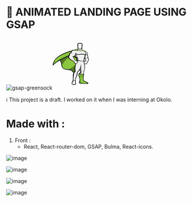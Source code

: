 # :seedling: ANIMATED LANDING PAGE USING GSAP 
![gsap-greensock](https://github.com/Maxime-hnh/animated-landing/assets/118843971/1100a085-cae2-4ce0-ba8d-6807962ba201)<svg height="140" viewBox="-2.138 -2.29 314.9 359.304" width="100" xmlns="http://www.w3.org/2000/svg"><path d="m48.173 155.568c-10.389 4.887-37.886 26.886-43.182 33.404-5.5 6.518-7.129-3.666-1.426-20.572 4.48-13.647 15.888-32.183 35.034-48.07 11.202-9.166 35.849-22.405 50.921-30.146 3.056-1.63 42.571-18.332 77.809-26.683 3.056-.815-3.666 5.092-4.685 8.351-5.296 15.48-111.01 81.882-111.01 81.882zm148.894 186.78c1.833 10.999.204 11.814-11.202 13.24-11.407 1.426-19.758-2.852-22.813-5.703-3.056-2.853-3.666-9.166-.611-14.869 1.834-3.667 3.667-4.889 4.686-9.37 1.018-4.277 1.833-5.296 2.647-6.925.814-1.427 1.019-2.853 1.222-12.833.204-9.98 0-28.72 1.019-36.663 1.019-8.147 36.257 3.666 36.257 3.666s-8.352 20.776-10.592 25.868c-2.241 5.093-2.037 14.869-2.037 16.906s-.814 6.11-1.426 6.314c-.611.203 2.037 5.499.814 8.555-.815 2.852 1.833 10.185 2.036 11.814zm13.444-311.437c-1.223-7.74 0-23.018 1.629-25.461 5.093-6.926 31.979-7.74 37.683.407 2.444 3.666 2.24 12.221 1.833 17.721-.407 5.499-1.833 17.313-2.037 21.184-.203 2.852-29.738 7.332-36.256-.408-1.834-2.036-2.852-13.443-2.852-13.443zm59.884 291.679c12.425 8.963 21.998 10.592 28.312 13.851 6.314 3.26 4.685 9.574-5.907 11.407-8.555 1.629-21.998-1.63-30.96-1.63s-28.924 1.019-34.22-2.647c-6.11-4.277-3.463-12.222-3.463-12.222 1.63-4.48 5.703-14.462 4.481-22.609s-2.852-12.628-5.907-20.165c-3.055-7.536-5.295-26.071-2.443-27.09s2.036 0 5.703.814c3.666.814 7.74 2.037 15.684 2.037s16.702-1.223 19.758-1.833c3.055-.611 5.499-1.223 4.48 5.092-1.018 6.314-4.073 18.128-4.277 27.294-.203 9.166-.203 19.758.408 21.591.61 1.833 5.092 3.87 8.351 6.11z" fill="#010101"/><path d="m226.806 51.28c-22.405 19.351-65.791 24.646-130.155 49.496-16.499 6.314-60.495 25.257-71.087 45.015 35.645-20.572 48.885 7.74 51.736 36.867 2.647 27.294 16.295 41.553 51.329 40.737 36.053-.814 47.052 20.165 57.032 44.812 19.35-94.308 50.311-112.639 70.271-128.73 42.368-34.424-9.776-95.123-29.126-88.197z" fill="#8ac640"/><path d="m226.806 51.28c-53.773 18.739-106.936 23.424-169.467 61.921-14.869 9.166-46.237 29.941-52.348 69.661 22.812-25.258 75.567-57.032 140.136-77.197 32.59-10.185 56.422-16.906 85.345-28.109-2.036-13.037-2.036-18.129-3.666-26.276z" fill="#8ac640"/><path d="m295.448 162.9s-3.87 13.24-11.61 17.518c0 0-5.703 2.037-17.109-4.277-3.259-1.833-5.703-8.147-5.5-10.185.204-4.889 3.259-7.129 3.259-7.129s3.26-5.5 7.129-5.296c3.871.203 10.389.814 12.426-1.019 1.832-2.037 11.813 3.666 11.405 10.388zm-83.104-128.119s-.814 10.389-2.24 16.906c-.204 1.223-6.314 1.833-10.796 3.667 8.555 24.442 60.088 24.238 66.81 12.221-3.259-2.24-9.777-5.703-12.832-6.925-3.056-1.223-2.852-1.019-3.056-6.722-.203-5.704-.611-16.295-1.019-19.147-.407-2.852-31.979-2.852-36.867 0z" fill="#010101"/><path d="m214.381 34.781s0 5.907-.611 11.61c-.203 2.648-.407 4.277-.814 6.314-.204 1.223 6.925 6.11 8.962 16.906 9.777 21.794 32.387 10.999 41.756.611-3.259-2.241-8.555-5.296-14.665-7.74-3.056-1.223-1.63-3.87-1.833-9.573-.204-5.703-1.019-14.055-1.426-17.11-.409-3.055-26.48-3.87-31.369-1.018z" fill="#f0efef"/><g fill="#010101"><path d="m212.344 34.781s-.204 3.667-.814 7.944c2.647 2.647 6.11 6.314 8.759 8.555 1.833 1.63 6.313 1.426 10.388 1.426 3.666 0 6.925.407 8.351-.407 3.26-1.63 7.944-5.703 10.592-8.759-.203-3.666-.407-7.129-.61-8.759-.206-2.852-31.778-2.852-36.666 0z"/><path d="m230.88 50.261c-2.445 0-5.297-.203-7.537-.611-1.019-.203-2.037-.814-2.852-1.222-1.426-1.019-2.852-2.24-4.48-3.463-3.26-2.444-3.463-3.87-3.463-4.48 1.426-12.833-.408-23.628-.408-23.628s-1.426-5.5 6.314-6.926 12.425-1.629 12.425-1.629 4.889 0 12.425 1.629c7.74 1.426 6.314 6.926 6.314 6.926s-1.833 10.795-.407 23.628c0 .61-.203 2.036-3.463 4.48-2.852 2.037-5.092 4.277-7.332 4.685-2.241.408-5.093.611-7.536.611z"/><path d="m230.88 3.006c-13.443 0-16.092 3.666-19.962 7.74-.814 1.018-.204 7.129 1.223 20.165h1.833s-1.223-3.667-1.019-7.944 1.019-4.073.407-5.092c-.814-1.223-2.444-3.26 1.223-5.296 3.666-2.037 9.369 1.629 16.295 1.833 6.925-.204 12.832-3.87 16.498-1.833 3.666 2.036 2.037 4.073 1.223 5.296-.815 1.222.203.814.407 5.092.203 4.277-1.019 7.944-1.019 7.944h1.833c1.222-13.036 2.037-18.739 1.426-19.758-3.463-4.481-6.925-7.944-20.368-8.147zm64.568 160.505s-3.87 12.425-11.406 16.702c-1.63-.814-1.426-2.036-2.852-3.87-.408-.61-1.834-1.019-2.444-1.629-.611-.611-.407-1.63-1.426-2.444-.815-.815-1.426-.204-2.241-.815-.814-.814-1.019-1.833-1.629-2.443-.408-.408-2.037-.611-2.444-1.019-1.019-1.019-9.98-2.852-9.573-4.889.814-3.056 2.444-5.296 2.444-5.296s3.87-5.703 7.739-5.5c3.87.204 7.537 1.019 9.574-.814 2.241-2.038 14.87 5.499 14.258 12.017z"/><path d="m268.969 73.482s12.832-3.056 21.591 5.296c8.759 8.555 8.147 19.146 5.5 25.664 2.24 2.648 6.314 9.98 3.259 18.739 13.443 11.406 7.536 28.924-4.481 40.534 0 0-2.852-10.592-14.258-11.203.407-4.073-10.592-7.333-5.5-17.925-7.74-1.833-7.536-7.129-8.758-13.646-1.019-6.519 2.647-47.459 2.647-47.459z"/></g><path d="m264.284 79.185s14.869-7.536 23.628 1.019c8.758 8.555 6.313 17.924 3.666 24.442 2.24 2.647 7.536 10.185 4.277 19.146-.611 2.037-5.092 2.037-8.352 7.333 8.147-4.686 13.24-3.463 15.073 2.443 2.852 9.166-3.463 20.165-8.962 26.276 0-.204-.204-.408-.204-.611-.814 3.056-1.833 8.962-7.943 15.48-3.056 3.259-5.5 2.852-8.963 2.037-4.073-1.019-5.499-2.853-11.202-5.907-3.259-1.833-1.426-4.074-1.426-5.907 0-.407.407-1.019 1.019-1.833.407-1.019 1.629-2.647 3.462-4.481 0 0 2.648-3.666 6.519-3.463 3.87.204 7.943-.61 8.962-1.629 0-7.129-8.147-7.333-5.296-19.554.204-.611 1.223-1.63 4.481-2.037-4.889-1.019-7.129-1.223-10.592-4.481-2.444-2.24-4.277-5.092-4.889-8.758-1.221-6.314-3.258-39.515-3.258-39.515z" fill="#f0efef"/><path d="m221.306 66.353c-1.222-1.63-7.536-9.777-19.554-13.036-3.463-1.019-5.703 1.833-9.165 3.87-1.019-.611-5.5-2.648-7.944-1.223s-4.073 2.852-6.518 3.87c-1.223-.611-4.481-.611-7.129.407-2.648.815-6.722 2.648-10.592 7.944-2.444 8.759 43.181 2.24 43.181 2.24z" fill="#010101"/><path d="m221.714 66.353c-6.519-2.241-5.5-9.777-19.962-10.999-2.852-.204-4.685 2.036-6.722 3.462 1.019 1.019 2.037 2.648 2.648 4.277-1.833-2.036-5.092-4.685-8.352-5.296-3.055-.61-5.092 1.63-8.351 3.26.61.61 1.222 1.629 2.036 2.852-2.852-1.833-4.888-2.444-8.758-1.019-2.648.814-7.74 3.055-11.61 8.555-2.444 8.759 41.145-1.019 41.145-1.019z" fill="#8ac640"/><path d="m260.007 69.612s0-2.241-.204-4.277c0-.407-1.629-1.426-1.629-1.833l-.407-.408s3.259-1.833 5.703-.814c2.647.814 4.073 4.277 4.073 4.277 4.685-1.629 5.092.204 7.333 2.648 4.889-1.019 5.499.814 8.555 5.296 0 0-3.666-.611-10.795.61-6.926 1.018-12.629-5.703-12.629-5.499z" fill="#010101"/><path d="m259.192 68.593s1.222-1.019.814-1.223c2.24-1.222 5.296-2.647 6.722 1.223 4.685-1.63 5.296.611 7.536 3.056 5.703-2.648 6.11.61 6.518 2.036-1.833 0-4.48.204-8.147.611-6.925 1.019-13.647-5.907-13.443-5.703z" fill="#8ac640"/><path d="m189.939 63.501s11.61 4.073 21.387 3.462c9.777-.814 26.479-1.629 35.441 3.667 0 0 9.166-3.26 17.721-1.019 8.556 2.24 24.239 16.906 19.555 32.386-.408 1.019-3.056 2.648-6.111 3.667 0 0 1.63 6.925-1.222 12.628-2.852 5.5-9.166 16.092-9.37 30.757-.203 2.444-.61 7.536-1.018 9.98-15.888-.61-40.33-6.518-64.365-6.11.203-2.647.407-4.277.611-6.925h.61c-1.222-6.722-1.629-10.185-2.852-15.277-7.74-4.888-15.888-10.591-22.812-21.387-6.722-10.796 12.425-45.829 12.425-45.829zm78.623 109.991s12.629 45.219-2.24 64.162c0 0 2.24 8.758-2.852 18.128-.815 4.073-1.834 7.74-2.444 11.813-2.648 16.906-7.13 24.035-8.352 51.125l-12.222-.203s-1.426-19.554-5.703-29.942c-2.443-5.906-12.018-13.851-11.609-21.794.407-6.111 1.629-11.203 12.018-19.351.814-11.813-11-23.017-9.166-67.013z" fill="#010101"/><path d="m264.896 171.658c3.259 20.776 10.795 51.533-2.852 66.605a30.712 30.712 0 0 1 .203 11.61c-.407 2.444-1.222 5.092-2.24 7.943-2.037 4.889-2.852 12.018-3.463 16.295-2.648 16.906-2.648 17.722-3.87 44.812l-12.222-.204s-1.426-19.554-5.703-29.941c-2.443-5.907-7.536-10.999-7.943-18.943-.407-6.11 3.87-18.331 14.055-17.924-.611-24.646-12.018-19.758-15.073-71.087zm-74.957-108.157s4.481 1.426 9.369 1.833c4.889.407 10.185 0 14.869-.204 9.777-.814 23.628-1.833 32.794 3.463 0 0 5.092-1.63 10.592-1.223 2.444.204 4.889 2.241 7.74 3.056 8.962 2.24 17.517 17.109 13.646 30.553-.407 1.019-3.259 0-6.518 1.019.61 2.852 1.019 9.37-2.241 16.295-3.462 6.926-7.943 15.888-7.129 32.998-21.387-1.019-30.96-2.444-52.144-3.463-1.833-7.537-3.056-15.073-3.259-18.943 2.852-1.426 4.48-2.647 6.722-5.092-6.11 1.019-8.555.611-12.222-1.426-3.666-2.037-10.184-8.555-13.443-12.832-.407-.408-2.647 6.313-7.739 6.518-1.834-2.648 5.906-10.185 4.48-13.036-5.091-10.389 4.483-39.516 4.483-39.516z" fill="#f0efef"/><path d="m266.524 154.752s.407 7.333.407 9.166c0 2.037 1.63 8.147 1.833 10.999-2.24 3.87-12.017 12.629-29.738 15.888-17.517 3.666-40.737-23.831-40.737-23.831.611-2.648 2.648-10.389 4.074-14.462.204-.407.611-1.426.611-1.833 1.834-2.648 63.55 4.073 63.55 4.073z" fill="#010101"/><path d="m262.044 155.364c0 5.092.814 8.759 1.426 12.018 1.018 5.907 2.647 9.777 2.647 13.647 0 11.813-15.48 9.776-28.517 10.184-17.517 3.667-32.386-23.831-32.386-23.831 1.222-4.685 2.037-9.98 3.87-14.462.203-2.444.611-5.499.814-6.925 24.85 0 42.367 1.426 52.552 2.443.408 2.241.001 6.111-.406 6.926z" fill="#f0efef"/><path d="m242.489 181.639s-10.795-24.035-43.182-16.905c-7.739 21.794-18.128 46.848-11.406 73.938-6.722 9.166-14.462 14.259-14.462 31.164 0 16.906.815 19.758.815 19.758l23.831 1.223s7.74-9.98 10.795-20.776c.815-3.056 1.63-8.555 1.019-14.869.814-1.222 4.277-4.073 4.685-9.573 0 0 11.61-6.11 18.332-20.979 6.315-13.446 4.685-25.056 9.573-42.981z" fill="#010101"/><path d="m242.489 181.639c-.61-2.24-8.758-24.238-38.904-17.721-17.72 47.256-11.202 66.81-8.555 75.364-12.018 15.276-17.517 18.535-15.072 49.496h15.888c7.332-11.61 8.962-15.888 9.369-31.164 0-.611-2.24 1.222-3.87 3.259 1.223-6.314 4.685-7.536 7.333-11.406 1.222-1.63 2.24-4.074 2.24-7.333 14.258-9.573 19.554-21.591 22.609-34.016 2.445-8.554 5.296-22.609 8.962-26.479z" fill="#f0efef"/><g fill="#010101"><path d="m192.179 148.846s5.5.203 10.389 1.833c4.685 1.629 4.685 2.647 6.518 4.685s6.314 5.092 5.5 8.147c-.408 1.63-1.426 2.037-2.852 3.463-.611.611-5.093 5.499-6.111 6.11-.611.407-1.426 1.019-2.037 1.426l-3.055 2.037c-2.037 1.019-3.463 1.63-5.703 1.426 0 0-5.092-.204-8.352-3.666 0 0-.407-1.63.408-2.444 0 0-4.278-3.667-5.5-6.111-1.223-2.443-1.223-5.906-.407-7.739.407-1.835 8.35-6.927 11.202-9.167zm5.093 198.187-.611 5.093s-1.833 2.24-15.48 2.037c-13.851-.204-17.517-4.481-18.739-6.722l-.814-5.296s2.648-3.87 3.259-3.87c4.481.407 19.758 6.518 30.35 8.147 1.016 0 1.219.407 2.035.611zm29.534-10.388c0 2.24-.204 2.24-.204 4.481 2.444 1.833 8.556 2.852 20.165 2.647 16.906-.407 32.59 5.093 51.736 1.833l.204-3.666-1.833-.203-67.828-5.5z"/><path d="m241.675 343.774h5.092c11-.407 21.388 2.037 32.59 2.648 5.907-.204 13.24-1.63 12.629-5.907l-57.847-4.889c-3.463 3.87-.816 7.129 7.536 8.148zm-66.402-85.752c1.833 1.222 14.258 8.555 34.423 7.536-.408 3.87-.204 11.407-9.166 24.646-4.481 6.518-8.352 17.925-9.166 32.387.204 3.259 2.037 6.11-.407 10.388.814 2.647 4.073 7.943 5.703 11.202 1.629 3.26 2.444 6.926-8.352 7.13-10.999.203-28.72-1.019-26.275-9.573 1.223-4.481 4.685-9.166 5.093-11 .407-1.833.407-7.332 3.869-10.999 3.056-10.184 2.037-19.961 1.427-29.127-1.019-9.574-1.223-24.85 2.851-32.59zm18.943-166.005c14.462-19.351 2.24-34.83-20.979-30.146-9.37 1.833-18.739 8.352-19.351 20.165-3.055.407-9.98.814-13.443 13.443-2.647 9.777-4.073 11.61-8.759 16.498-3.055 3.463.204 10.592 2.444 15.685 7.537 17.517 30.757 19.146 46.441 32.386 5.296-1.426 10.795-7.332 12.425-11.202-13.24-15.685-10.389-21.795-15.685-29.942 5.704-2.038 18.74-9.981 16.907-26.887z"/></g><path d="m191.364 90.795c.814-1.223 2.24-3.87 2.852-4.889.204-.204 2.444 3.666 2.648 3.463 5.499-8.963 6.925-21.999.61-23.221-1.426-.204-4.073-.814-6.314-1.63-4.073-1.426-7.739-1.426-14.258-.203-8.962 1.629-17.924 8.147-17.924 17.517 0 .611 6.313 2.444 8.147 9.981-3.056-4.278-8.352-8.963-14.666-4.889-6.722 4.277-3.259 14.054-12.221 24.238-3.056 3.463-2.648 7.537.61 15.684 5.296 12.833 30.35 19.758 43.997 31.979 3.259-1.426 5.499-4.685 7.129-7.129-9.166-9.573-12.833-18.536-15.48-25.054-3.259-7.536-6.926-11.813-14.055-17.518 3.667 1.426 6.519 2.852 8.147 4.074 1.833 1.222 4.481 1.426 6.926.611 8.76-3.053 13.445-15.275 13.852-23.014z" fill="#f0efef"/><path d="m279.968 94.054c-.611 7.74-6.314 3.87-9.369 2.444-6.111-2.648-12.222-4.481-19.351-4.481s-16.295.611-24.238 2.648c-10.999 3.055-14.259 2.852-19.147.407-4.888-2.648-13.442-9.166-13.442-9.166s-.204 2.037 1.833 4.685c2.647 3.259 8.555 7.333 16.498 9.98 3.87 1.223 6.926.407 10.389-.407 18.128-4.481 37.274-5.296 53.365 4.481.815.407 3.667-.815 4.889-2.648 1.628-2.647-1.427-7.943-1.427-7.943z" fill="#010101"/><path d="m187.291 171.658c1.629 1.019 3.666 1.63 5.906 3.463 0 0-1.833 0-2.647-.814-1.019-.611-3.056-2.444-3.259-2.649z" fill="#0a1825"/><path d="m246.156 10.135c-.611-1.833-5.093-5.093-15.48-5.093-11.203 0-14.462 3.463-14.665 5.296 0 .611-.815 7.13-1.019 9.777 0 0 0 3.259.203 8.147.204 3.259 1.019 5.092 1.426 9.37.407 4.48 1.63 7.332 3.87 10.999 1.019.61 1.833 1.222 2.852 1.426 4.074.814 11.203 1.018 15.073 0 2.24-.611 5.092-4.481 5.703-7.944.814-4.277 1.629-7.333 1.833-9.98.407-2.647.611-8.555.814-10.185.612-4.48-.407-11.406-.61-11.813z" fill="#f0efef"/><path d="m224.769 261.892s10.796 4.685 37.479.611c0 0-7.536 37.886-4.073 56.828 0 0 3.462 4.889 29.127 14.258 0 0 11.406 2.852 10.999 8.556 0 0 .407 1.222-13.443.814s-26.887-2.852-36.053-2.852-18.943.407-20.572-2.24c-1.833-2.444.407-8.759 3.055-12.426 2.853-3.869 2.037-6.722 1.834-13.646-.613-18.128-14.464-36.867-8.353-49.903z" fill="#010101"/><path d="m222.528 265.355c-1.426 2.037.203 9.776 2.24 17.313 2.037 7.536 6.519 12.018 7.537 24.442 1.018 12.221 1.222 13.851-2.241 20.979s-4.481 13.647 7.536 13.851 18.536-.204 30.757 1.63c12.222 1.833 16.499 2.444 23.221 1.426s8.147-3.26 5.296-5.296c-2.852-2.037-14.666-4.277-19.758-8.352-4.889-3.666-18.739-9.777-18.942-11.406-.611-5.5-.815-25.461.203-31.979 1.019-6.519 2.444-15.888 2.852-18.332s2.444-4.889-1.019-4.074c-3.462.814-16.498 2.648-26.275 2.037-9.777-.61-10.795-2.851-11.407-2.239z" fill="#8ac640"/><path d="m229.454 328.294c3.462 1.629 8.555 2.852 12.425 2.852 0 0-1.427 6.722.814 10.795 2.24 4.074-16.295 1.63-16.295 1.63l-.814-14.462zm53.977 17.517c3.259-1.019 5.5-4.685 2.852-8.147-2.852-3.463-5.296-4.074-1.63-4.277 3.667-.204 17.11 7.943 17.11 7.943l-6.926 6.314zm-61.514-72.513c4.685 1.63 11.814 2.037 17.925 1.833 6.11-.203 15.276-1.019 21.184-3.055 5.906-2.037 3.462 2.24 3.462 2.24l-3.259 3.056s-7.74 3.055-20.368 2.852c-14.869-.204-19.351-1.833-19.351-1.833zm.407 10.185c4.686 1.63 11.814 2.037 17.925 1.833 6.11-.203 14.258-.203 20.165-2.444 2.444-.814 1.019 2.648 1.019 2.648l-1.019 1.833s-7.944 2.852-20.369 2.647c-14.869-.203-17.517-1.426-17.517-1.426z" fill="#010101" opacity=".3"/><path d="m224.769 261.892s17.721 6.314 37.683 2.037c0 0-7.74 36.46-4.277 55.199 0 0 3.462 4.888 29.127 14.258 0 0 11.406 2.852 10.999 8.555 0 0 .407 1.223-13.443.814-13.851-.407-26.887-2.852-36.053-2.852s-18.943.408-20.572-2.24c-1.833-2.444.407-8.759 3.055-12.425 2.853-3.87 2.037-6.722 1.834-13.647-.613-17.924-14.464-36.663-8.353-49.699z" fill="none"/><path d="m224.769 261.892s17.721 6.11 37.683 1.833c0 0-7.74 36.664-4.277 55.403 0 0 3.462 4.888 29.127 14.258 0 0 11.406 2.852 10.999 8.555 0 0 .407 1.223-13.443.814-13.851-.407-27.091-4.277-36.053-2.852-9.573 1.63-18.943 1.019-20.572-2.24-1.426-2.647.407-8.759 3.055-12.425 2.853-3.87 2.037-6.722 1.834-13.647-.613-17.924-14.464-36.663-8.353-49.699z" fill="none"/><path d="m208.881 140.699c0 1.426 15.888 9.369 24.646 10.999 8.759 1.629 27.091 0 29.942-.611l-.408 2.852s-21.794 3.259-38.496-1.222c-16.703-4.481-14.869-5.5-14.869-5.5z" fill="#010101"/><path d="m174.865 314.443c2.444 1.223 11.203 3.463 16.906 2.241.814-.204 0-14.055 2.241-20.369 3.259-8.759 8.555-15.888 10.998-31.367-8.555-.815-18.331-3.056-23.424-4.686-6.517 19.962-4.276 37.071-6.721 54.181zm13.648 12.833c1.426.407 2.444 2.036 2.852 1.019.814-1.834-1.426-5.296-1.63-7.74v-.204c-1.833-1.629-14.258-1.833-13.443-1.019-1.426 2.648-3.666 2.241-4.48 7.537-.407 2.647 2.852.407 5.906.203-5.499 3.666-11.813 8.352-12.832 12.425-1.222 5.703.815 7.333 6.926 10.389 5.296 1.222 11.61 1.426 16.498 1.222 5.5-1.019 6.519-3.666 4.889-7.333-2.446-5.5-4.075-12.629-4.686-16.499z" fill="#f0efef"/><path d="m190.753 62.686c6.722 3.87 16.092 2.852 19.554 2.648.815 0 8.963-1.426 9.37-1.223.814.204.814.815.814.815s-3.055 1.629-9.98 2.036c-6.518.407-14.258 0-18.535-2.036-5.093-2.24-1.223-2.24-1.223-2.24zm69.254 3.87c1.222.814 9.166 3.87 12.629 7.536 3.055 3.26 1.426 3.056.814 2.241-.814-1.019-7.129-5.296-9.573-6.314s-5.5-2.852-5.5-3.259 1.63-.204 1.63-.204z" fill="#010101"/><path d="m189.734 151.086c5.907-.407 12.018 1.019 15.888 5.092 2.037 2.037 5.296 4.277 4.889 6.314 0 .611-1.223 2.241-2.24 3.463-.611.814-2.444 2.647-3.056 3.259-.814.611-3.666 2.852-4.277 3.259-.611.408-1.426 1.427-2.037 1.63-2.036 1.019-4.277.204-6.314-.814-2.036-1.019.408-1.223-1.833-2.852-5.499-3.87-8.555-6.519-6.314-14.055.203-1.426 2.443-3.056 5.294-5.296z" fill="#f0efef"/><path d="m137.795 104.442c-18.332 7.333-64.977 30.554-78.216 37.683 10.999 6.925 16.091 23.627 17.721 40.533.203 1.63.407 3.056.611 4.685.203 1.426.407 2.444.61 3.056 0 .204 0 .611.204.814 12.018-32.793 54.995-67.42 56.625-70.068.814-1.222-1.019-6.518 1.833-11.609 3.667-6.52 10.797-9.372.612-5.094zm43.589 153.784c9.369-18.739 9.573-36.664 9.369-57.644 0-8.759 6.314-21.184 3.056-17.721-12.222 13.646-42.978 39.312-65.18 40.737 31.164-1.018 43.385 14.666 52.755 34.628z" fill="#010101" opacity=".4"/><path d="m41.654 159.437c11.61-8.351 71.698-40.329 86.16-44.811 14.461-4.685 9.98-10.185 9.98-10.185s-58.662 25.257-93.696 47.052" fill="#010101"/><path d="m212.751 100.572c-4.685-1.833-8.351 3.667-7.129 8.963 1.223 5.296 12.222 11.202 11.61 30.553-.407 15.888-3.87 22.405-3.87 22.405l-7.74-9.776s-1.222-21.999-3.87-25.258c-2.647-3.259-10.999-9.166-14.258-12.221-3.259-3.056 3.666-7.129 3.259-12.833-.407-5.499 3.463-16.498 3.463-16.498zm28.313 86.77c-.407 15.276 3.056 37.886 4.481 48.682 1.426 10.795 3.259 11.61 0 16.499-3.259 4.685-7.536 12.425-7.536 12.425l-14.055-1.223s11.203-14.258 11.813-16.906c.611-2.647-5.703-22.812-5.703-22.812zm-27.09-142.58c2.852 6.313 6.314 9.165 11.813 10.999 3.259 1.222 16.091 2.852 21.184-2.852 2.24-2.648.814-9.777.814-9.777l-11.61 9.369-15.684-2.851-1.833-4.685z" fill="#010101" opacity=".4"/><path d="m215.195 58.816c5.296 3.463 18.536 6.722 22.202 7.333 3.666.814 9.573-3.87 12.425-5.092 3.056-1.426 8.352-2.241 14.462 3.259.611.611-1.426 3.259-1.426 3.259-.204-.204-1.426-.204-3.056-1.019-1.629-.814-3.055-1.426-5.499-1.222-10.185 1.222-11.814 4.685-20.776 2.647s-11.203-3.666-19.961-3.259" fill="#8ac640" stroke="#010101" stroke-linejoin="round" stroke-miterlimit="10" stroke-width="1.586"/><path d="m213.362 59.427c6.722 2.852 19.758 5.907 23.424 6.722s9.573-2.852 12.425-4.685c5.093-3.259 11.61-.611 14.666 2.852 2.036 2.24 2.852 3.666 2.852 4.277 0 .814-2.444 0-2.444 0-1.426-.611-3.056-.814-4.277-1.63-1.63-.814-3.26-2.036-5.703-1.833-10.185 1.223-12.222 4.685-20.98 2.648s-10.999-3.87-20.368-3.26" fill="#8ac640"/><path d="m181.791 249.67c-.407-.407.407-.814 0-.814-2.647 0-6.314-2.037-8.352-4.889-8.758-12.628-21.591-20.979-44.811-20.368-34.831.814-48.682-13.443-51.329-40.737-1.426-14.869-5.5-29.331-13.851-37.479l-4.889 3.056c9.369 8.147 12.425 21.387 14.462 39.515 3.259 27.294 25.257 39.923 50.922 40.33 26.683.407 36.256 5.907 46.236 19.351 3.259 4.277 6.926 5.703 9.777 6.314z" fill="#010101"/><path d="m276.302 118.7c.611 3.055 2.24 8.962 5.499 11.813 1.427 1.426 1.63 1.833.408 1.833-1.223 0-10.185-.407-10.185-.407l-2.444-4.277z" fill="#010101" opacity=".4"/></svg>


:information_source: This project is a draft. I worked on it when I was interning at Okolo.

# Made with : 
1. Front :
   - React, React-router-dom, GSAP, Bulma, React-icons.
  
![image](https://github.com/Maxime-hnh/animated-landing/assets/118843971/f4882e27-23a6-49e6-a245-be8ff62f0100)


![image](https://github.com/Maxime-hnh/animated-landing/assets/118843971/11206d73-3150-4604-b817-54deeda812e8)


![image](https://github.com/Maxime-hnh/animated-landing/assets/118843971/6c63a92c-cca6-44d8-8b70-e31d9609ef45)


![image](https://github.com/Maxime-hnh/animated-landing/assets/118843971/bd7b3310-ab16-4cbb-9f4c-8e7b41b28689)


